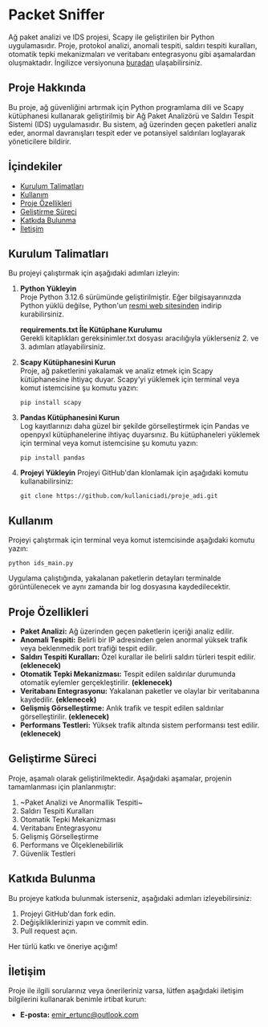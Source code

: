 # Packet Sniffer

Ağ paket analizi ve IDS projesi, Scapy ile geliştirilen bir Python uygulamasıdır. Proje, protokol analizi, anomali tespiti, saldırı tespiti kuralları, otomatik tepki mekanizmaları ve veritabanı entegrasyonu gibi aşamalardan oluşmaktadır. İngilizce versiyonuna [buradan](https://github.com/emir-ertunc/packet-sniffer/edit/main/README.md) ulaşabilirsiniz.

## Proje Hakkında

Bu proje, ağ güvenliğini artırmak için Python programlama dili ve Scapy kütüphanesi kullanarak geliştirilmiş bir Ağ Paket Analizörü ve Saldırı Tespit Sistemi (IDS) uygulamasıdır. Bu sistem, ağ üzerinden geçen paketleri analiz eder, anormal davranışları tespit eder ve potansiyel saldırıları loglayarak yöneticilere bildirir.

## İçindekiler

- [Kurulum Talimatları](#kurulum-talimatları)
- [Kullanım](#kullanım)
- [Proje Özellikleri](#proje-özellikleri)
- [Geliştirme Süreci](#geliştirme-süreci)
- [Katkıda Bulunma](#katkıda-bulunma)
- [İletişim](#İletişim)

## Kurulum Talimatları

Bu projeyi çalıştırmak için aşağıdaki adımları izleyin:

1. **Python Yükleyin**  
   Proje Python 3.12.6 sürümünde geliştirilmiştir. Eğer bilgisayarınızda Python yüklü değilse, Python'un [resmi web sitesinden](https://www.python.org/downloads/) indirip kurabilirsiniz.
   
   
   **requirements.txt İle Kütüphane Kurulumu**  
   Gerekli kitaplıkları gereksinimler.txt dosyası aracılığıyla yüklerseniz 2. ve 3. adımları atlayabilirsiniz.
   
   
2. **Scapy Kütüphanesini Kurun**  
   Proje, ağ paketlerini yakalamak ve analiz etmek için Scapy kütüphanesine ihtiyaç duyar. Scapy'yi yüklemek için terminal veya komut istemcisine şu komutu yazın:

   ```
   pip install scapy
   ```

3. **Pandas Kütüphanesini Kurun**  
   Log kayıtlarınızı daha güzel bir şekilde görselleştirmek için Pandas ve openpyxl kütüphanelerine ihtiyaç duyarsınız. Bu kütüphaneleri yüklemek için terminal veya komut istemcisine şu komutu yazın:

   ```
   pip install pandas
   ```

4. **Projeyi Yükleyin**
   Projeyi GitHub'dan klonlamak için aşağıdaki komutu kullanabilirsiniz:
   
   ```  
   git clone https://github.com/kullaniciadi/proje_adi.git
   ```
 
 ## Kullanım

Projeyi çalıştırmak için terminal veya komut istemcisinde aşağıdaki komutu yazın:

   ```
   python ids_main.py
   ```

Uygulama çalıştığında, yakalanan paketlerin detayları terminalde görüntülenecek ve aynı zamanda bir log dosyasına kaydedilecektir.

## Proje Özellikleri

- **Paket Analizi:** Ağ üzerinden geçen paketlerin içeriği analiz edilir.
- **Anomali Tespiti:** Belirli bir IP adresinden gelen anormal yüksek trafik veya beklenmedik port trafiği tespit edilir.
- **Saldırı Tespiti Kuralları:** Özel kurallar ile belirli saldırı türleri tespit edilir. **(eklenecek)**
- **Otomatik Tepki Mekanizması:** Tespit edilen saldırılar durumunda otomatik eylemler gerçekleştirilir. **(eklenecek)**
- **Veritabanı Entegrasyonu:** Yakalanan paketler ve olaylar bir veritabanına kaydedilir. **(eklenecek)**
- **Gelişmiş Görselleştirme:** Anlık trafik ve tespit edilen saldırılar görselleştirilir. **(eklenecek)**
- **Performans Testleri:** Yüksek trafik altında sistem performansı test edilir. **(eklenecek)**

## Geliştirme Süreci

Proje, aşamalı olarak geliştirilmektedir. Aşağıdaki aşamalar, projenin tamamlanması için planlanmıştır:

1. ~Paket Analizi ve Anormallik Tespiti~
2. Saldırı Tespiti Kuralları
3. Otomatik Tepki Mekanizması
4. Veritabanı Entegrasyonu
5. Gelişmiş Görselleştirme
6. Performans ve Ölçeklenebilirlik
7. Güvenlik Testleri

## Katkıda Bulunma

Bu projeye katkıda bulunmak isterseniz, aşağıdaki adımları izleyebilirsiniz:

1. Projeyi GitHub'dan fork edin.
2. Değişikliklerinizi yapın ve commit edin.
3. Pull request açın.

Her türlü katkı ve öneriye açığım!

## İletişim

Proje ile ilgili sorularınız veya önerileriniz varsa, lütfen aşağıdaki iletişim bilgilerini kullanarak benimle irtibat kurun:

- **E-posta:** [emir_ertunc@outlook.com](mailto:emir_ertunc@outlook.com)




